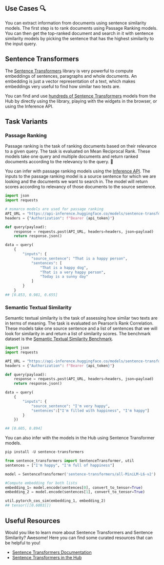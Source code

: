 ## Use Cases 🔍

You can extract information from documents using sentence similarity models. The first step is to rank documents using Passage Ranking models. You can then get the top-ranked document and search in it with sentence similarity models by picking the sentence that has the highest similarity to the input query.

## Sentence Transformers
The [Sentence Transformers](https://www.sbert.net/) library is very powerful to compute embeddings of sentences, paragraphs and whole documents. An embedding is just a vector representation of a text, which makes embeddings very useful to find how similar two texts are. 

You can find and use [hundreds of Sentence Transformers](https://huggingface.co/models?library=sentence-transformers&sort=downloads) models from the Hub
by directly using the library, playing with the widgets in the browser, or using the Inference API.

## Task Variants

### Passage Ranking
Passage ranking is the task of ranking documents based on their relevance to a given query. The task is evaluated on Mean Reciprocal Rank. These models take one query and multiple documents and return ranked documents according to the relevancy to the query. 📄

You can infer with passage ranking models using the [Inference API](https://huggingface.co/inference-api). The inputs to the passage ranking model is a source sentence for which we are looking and the documents we want to search in. The model will return scores according to relevancy of those documents to the source sentence. 

```python
import json
import requests

# msmarco models are used for passage ranking
API_URL = "https://api-inference.huggingface.co/models/sentence-transformers/msmarco-distilbert-base-tas-b" 
headers = {"Authorization": f"Bearer {api_token}"}

def query(payload):
    response = requests.post(API_URL, headers=headers, json=payload)
    return response.json()

data = query(
    {
        "inputs": {
            "source_sentence": "That is a happy person",
            "sentences": [
                "That is a happy dog",
                "That is a very happy person",
                "Today is a sunny day"
            ]
        }
    }
## [0.853, 0.981, 0.655]
```

### Semantic Textual Similarity
Semantic textual similarity is the task of assessing how similar two texts are in terms of meaning. The task is evaluated on Pearson’s Rank Correlation. These models take one source sentence and a list of sentences that we will look for similarity in and return a list of similarity scores. The benchmark dataset is the [Semantic Textual Similarity Benchmark](http://ixa2.si.ehu.eus/stswiki/index.php/STSbenchmark).

```python
import json
import requests

API_URL = "https://api-inference.huggingface.co/models/sentence-transformers/all-MiniLM-L6-v2" # sentence similarity model
headers = {"Authorization": f"Bearer {api_token}"}

def query(payload):
    response = requests.post(API_URL, headers=headers, json=payload)
    return response.json()

data = query(
    {
        "inputs": {
            "source_sentence": "I'm very happy",
            "sentences":["I'm filled with happiness", "I'm happy"]
        }
    })

## [0.605, 0.894]
```

You can also infer with the models in the Hub using Sentence Transformer models.

```python
pip install -U sentence-transformers

from sentence_transformers import SentenceTransformer, util
sentences = ["I'm happy", "I'm full of happiness"]

model = SentenceTransformer('sentence-transformers/all-MiniLM-L6-v2')

#Compute embedding for both lists
embedding_1= model.encode(sentences[0], convert_to_tensor=True)
embedding_2 = model.encode(sentences[1], convert_to_tensor=True)

util.pytorch_cos_sim(embedding_1, embedding_2)
## tensor([[0.6003]])
```


## Useful Resources
Would you like to learn more about Sentence Transformers and Sentence Similarity? Awesome! Here you can find some curated resources that can be helpful to you!

- [Sentence Transformers Documentation](https://www.sbert.net/)
- [Sentence Transformers in the Hub](https://huggingface.co/blog/sentence-transformers-in-the-hub)
